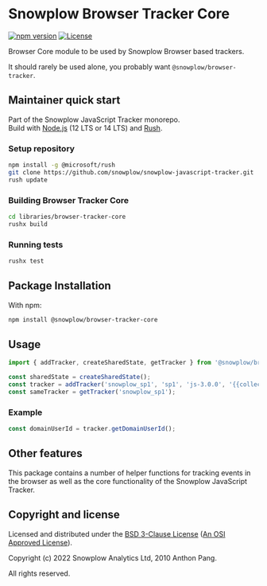 # Snowplow Browser Tracker Core

[![npm version][npm-image]][npm-url]
[![License][license-image]](LICENSE)

Browser Core module to be used by Snowplow Browser based trackers.

It should rarely be used alone, you probably want `@snowplow/browser-tracker`.

## Maintainer quick start

Part of the Snowplow JavaScript Tracker monorepo.  
Build with [Node.js](https://nodejs.org/en/) (12 LTS or 14 LTS) and [Rush](https://rushjs.io/).

### Setup repository

```bash
npm install -g @microsoft/rush 
git clone https://github.com/snowplow/snowplow-javascript-tracker.git
rush update
```

### Building Browser Tracker Core

```bash
cd libraries/browser-tracker-core
rushx build
```

### Running tests

```bash
rushx test
```

## Package Installation

With npm:

```bash
npm install @snowplow/browser-tracker-core
```

## Usage

```js
import { addTracker, createSharedState, getTracker } from '@snowplow/browser-tracker-core';

const sharedState = createSharedState();
const tracker = addTracker('snowplow_sp1', 'sp1', 'js-3.0.0', '{{collector}}', sharedState, {}); // Also stores reference at module level
const sameTracker = getTracker('snowplow_sp1');
```

### Example

```js
const domainUserId = tracker.getDomainUserId();
```

## Other features

This package contains a number of helper functions for tracking events in the browser as well as the core functionality of the Snowplow JavaScript Tracker.

## Copyright and license

Licensed and distributed under the [BSD 3-Clause License](LICENSE) ([An OSI Approved License][osi]).

Copyright (c) 2022 Snowplow Analytics Ltd, 2010 Anthon Pang.

All rights reserved.

[npm-url]: https://www.npmjs.com/package/@snowplow/tracker-core
[npm-image]: https://img.shields.io/npm/v/@snowplow/tracker-core
[docs]: https://docs.snowplowanalytics.com/docs/collecting-data/collecting-from-own-applications/javascript-tracker/
[osi]: https://opensource.org/licenses/BSD-3-Clause
[license-image]: https://img.shields.io/npm/l/@snowplow/browser-tracker-core
